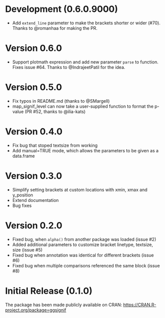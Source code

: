 # Development (0.6.0.9000)

- Add `extend_line` parameter to make the brackets shorter or wider (#70). 
  Thanks to @romanhaa for making the PR.


# Version 0.6.0

- Support plotmath expression and add new parameter `parse` to function. Fixes issue #64.
  Thanks to @IndrajeetPatil for the idea.

# Version 0.5.0

- Fix typos in README.md (thanks to @SMargell)
- map_signif_level can now take a user-supplied function to format the
p-value (PR #52, thanks to @ilia-kats)


# Version 0.4.0

- Fix bug that stoped textsize from working
- Add manual=TRUE mode, which allows the parameters to be given as a data.frame

# Version 0.3.0

- Simplify setting brackets at custom locations with xmin, xmax and y_position
- Extend documentation
- Bug fixes

# Version 0.2.0

- Fixed bug, when `alpha()` from another package was loaded (issue #2)
- Added additional parameters to customize bracket linetype, textsize, size (issue #5)
- Fixed bug when annotation was identical for different brackets (issue #6)
- Fixed bug when multiple comparisons referenced the same block (issue #8)


# Initial Release (0.1.0)

The package has been made publicly available on CRAN: https://CRAN.R-project.org/package=ggsignif
